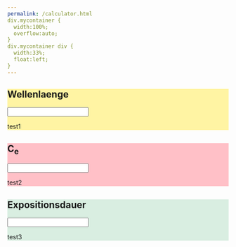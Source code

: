 ```yaml
---
permalink: /calculator.html
div.mycontainer {
  width:100%;
  overflow:auto;
}
div.mycontainer div {
  width:33%;  
  float:left;
}
---
```

</style>
<body>

<div class="mycontainer">

  <div style="background-color:#FFF4A3;">
    <h2>Wellenlaenge</h2>
    <p><input type="number" id=wavelength></p>
    <p>test1</p>
  </div>
  
  <div style="background-color:#FFC0C7;">
    <h2>C<sub>e</sub></h2>
    <p><input type="text" id=C_e></p>
    <p>test2</p>
  </div>
  
  <div style="background-color:#D9EEE1;">
    <h2>Expositionsdauer</h2>
    <p><input type="number" id=expositionsdauer></p>
    <p>test3</p>
  </div>

</div>

</body>
